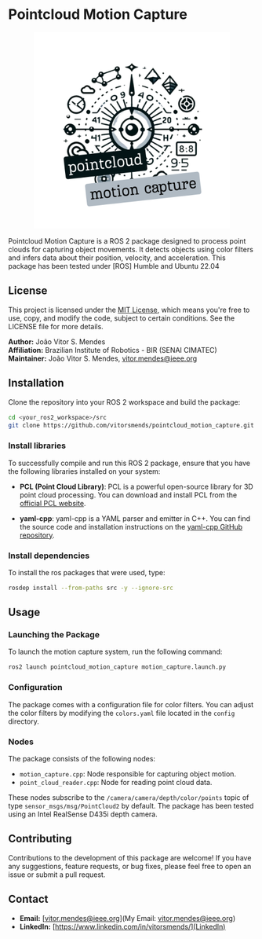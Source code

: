 # Pointcloud Motion Capture

<p align="center">
  <img src="./images/logo.png" alt="" width="400" height="400">
</p>


Pointcloud Motion Capture is a ROS 2 package designed to process point clouds for capturing object movements. It detects objects using color filters and infers data about their position, velocity, and acceleration. 
This package has been tested under [ROS] Humble and Ubuntu 22.04


## License

This project is licensed under the [MIT License](LICENSE), which means you're free to use, copy, and modify the code, subject to certain conditions. See the LICENSE file for more details.

**Author:** João Vitor S. Mendes\
**Affiliation:** Brazilian Institute of Robotics - BIR (SENAI CIMATEC)\
**Maintainer:** João Vitor S. Mendes, vitor.mendes@ieee.org

## Installation

Clone the repository into your ROS 2 workspace and build the package:

```bash
cd <your_ros2_workspace>/src
git clone https://github.com/vitorsmends/pointcloud_motion_capture.git
```

### Install libraries
To successfully compile and run this ROS 2 package, ensure that you have the following libraries installed on your system:

- **PCL (Point Cloud Library)**: PCL is a powerful open-source library for 3D point cloud processing. You can download and install PCL from the [official PCL website](https://pointclouds.org/downloads/).

- **yaml-cpp**: yaml-cpp is a YAML parser and emitter in C++. You can find the source code and installation instructions on the [yaml-cpp GitHub repository](https://github.com/jbeder/yaml-cpp).

### Install dependencies
To install the ros packages that were used, type:
```bash
rosdep install --from-paths src -y --ignore-src
```

## Usage

### Launching the Package

To launch the motion capture system, run the following command:

```bash
ros2 launch pointcloud_motion_capture motion_capture.launch.py
```

### Configuration

The package comes with a configuration file for color filters. You can adjust the color filters by modifying the `colors.yaml` file located in the `config` directory.

### Nodes

The package consists of the following nodes:

- `motion_capture.cpp`: Node responsible for capturing object motion.
- `point_cloud_reader.cpp`: Node for reading point cloud data.

These nodes subscribe to the `/camera/camera/depth/color/points` topic of type `sensor_msgs/msg/PointCloud2` by default. The package has been tested using an Intel RealSense D435i depth camera.

## Contributing

Contributions to the development of this package are welcome! If you have any suggestions, feature requests, or bug fixes, please feel free to open an issue or submit a pull request.

## Contact

- **Email:** [vitor.mendes@ieee.org](My Email: vitor.mendes@ieee.org)
- **LinkedIn:** [https://www.linkedin.com/in/vitorsmends/](LinkedIn)
